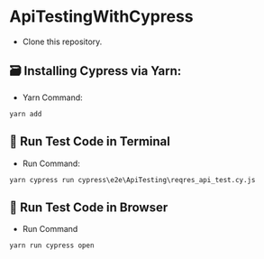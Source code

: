 # ApiTestingWithCypress
* Clone this repository.

## 🗃️ Installing Cypress via Yarn:
- Yarn Command:
``` console
yarn add
```
## 📜 Run Test Code in Terminal
* Run Command:
```console
yarn cypress run cypress\e2e\ApiTesting\reqres_api_test.cy.js
```
## 📜 Run Test Code in Browser
* Run Command

```console
yarn run cypress open
```